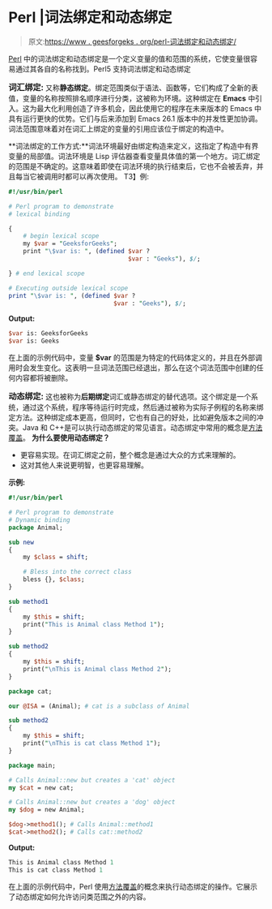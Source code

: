 # Perl |词法绑定和动态绑定

> 原文:[https://www . geesforgeks . org/perl-词法绑定和动态绑定/](https://www.geeksforgeeks.org/perl-lexical-binding-and-dynamic-binding/)

[Perl](https://www.geeksforgeeks.org/introduction-to-perl/) 中的词法绑定和动态绑定是一个定义变量的值和范围的系统，它使变量很容易通过其各自的名称找到。Perl5 支持词法绑定和动态绑定

<font size="3">**词汇绑定:**</font> 又称**静态绑定**。绑定范围类似于语法、函数等，它们构成了全新的表值，变量的名称按照排名顺序进行分类，这被称为环境。这种绑定在 **Emacs** 中引入。这为最大化利用创造了许多机会，因此使用它的程序在未来版本的 Emacs 中具有运行更快的优势。它们与后来添加到 Emacs 26.1 版本中的并发性更加协调。词法范围意味着对在词汇上绑定的变量的引用应该位于绑定的构造中。

**词法绑定的工作方式:**词法环境最好由绑定构造来定义，这指定了构造中有界变量的局部值。词法环境是 Lisp 评估器查看变量具体值的第一个地方。词汇绑定的范围是不确定的。这意味着即使在词法环境的执行结束后，它也不会被丢弃，并且每当它被调用时都可以再次使用。
T3】例:

```perl
#!/usr/bin/perl

# Perl program to demonstrate 
# lexical binding

{
    # begin lexical scope
    my $var = "GeeksforGeeks";
    print "\$var is: ", (defined $var ? 
                                 $var : "Geeks"), $/;

} # end lexical scope

# Executing outside lexical scope
print "\$var is: ", (defined $var ? 
                             $var : "Geeks"), $/;
```

**Output:**

```perl
$var is: GeeksforGeeks
$var is: Geeks

```

在上面的示例代码中，变量 **$var** 的范围是为特定的代码体定义的，并且在外部调用时会发生变化。这表明一旦词法范围已经退出，那么在这个词法范围中创建的任何内容都将被删除。

<font size="3">**动态绑定:**</font> 这也被称为**后期绑定**词汇或静态绑定的替代选项。这个绑定是一个系统，通过这个系统，程序等待运行时完成，然后通过被称为实际子例程的名称来绑定方法。这种绑定成本更高，但同时，它也有自己的好处，比如避免版本之间的冲突。Java 和 C++是可以执行动态绑定的常见语言。动态绑定中常用的概念是[方法覆盖](https://www.geeksforgeeks.org/perl-method-overriding-in-oops/)。
**为什么要使用动态绑定？**

*   更容易实现。在词汇绑定之前，整个概念是通过大众的方式来理解的。
*   这对其他人来说更明智，也更容易理解。

**示例:**

```perl
#!/usr/bin/perl

# Perl program to demonstrate 
# Dynamic binding
package Animal;

sub new 
{
    my $class = shift;

    # Bless into the correct class
    bless {}, $class; 
}

sub method1 
{
    my $this = shift;
    print("This is Animal class Method 1");
}

sub method2 
{
    my $this = shift;
    print("\nThis is Animal class Method 2");
}

package cat;

our @ISA = (Animal); # cat is a subclass of Animal

sub method2
{
    my $this = shift;
    print("\nThis is cat class Method 1");
}

package main;

# Calls Animal::new but creates a 'cat' object
my $cat = new cat; 

# Calls Animal::new but creates a 'dog' object
my $dog = new Animal; 

$dog->method1(); # Calls Animal::method1
$cat->method2(); # Calls cat::method2
```

**Output:**

```perl
This is Animal class Method 1
This is cat class Method 1

```

在上面的示例代码中，Perl 使用[方法覆盖](https://www.geeksforgeeks.org/perl-method-overriding-in-oops/)的概念来执行动态绑定的操作。它展示了动态绑定如何允许访问类范围之外的内容。